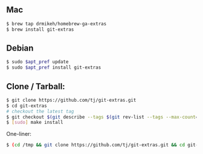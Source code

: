 ## Mac

```bash
$ brew tap drmikeh/homebrew-ga-extras
$ brew install git-extras
```

## Debian

```bash
$ sudo $apt_pref update
$ sudo $apt_pref install git-extras
```

## Clone / Tarball:

```bash
$ git clone https://github.com/tj/git-extras.git
$ cd git-extras
# checkout the latest tag
$ git checkout $(git describe --tags $(git rev-list --tags --max-count=1))
$ [sudo] make install
```

One-liner:

```bash
$ (cd /tmp && git clone https://github.com/tj/git-extras.git && cd git-extras && git checkout $(git describe --tags $(git rev-list --tags --max-count=1)) && sudo make install)
```
